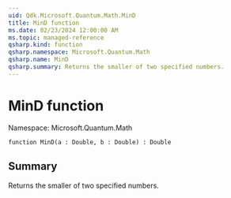 ```yaml
---
uid: Qdk.Microsoft.Quantum.Math.MinD
title: MinD function
ms.date: 02/23/2024 12:00:00 AM
ms.topic: managed-reference
qsharp.kind: function
qsharp.namespace: Microsoft.Quantum.Math
qsharp.name: MinD
qsharp.summary: Returns the smaller of two specified numbers.
---
```


# MinD function

Namespace: Microsoft.Quantum.Math

```qsharp
function MinD(a : Double, b : Double) : Double
```

## Summary
Returns the smaller of two specified numbers.
